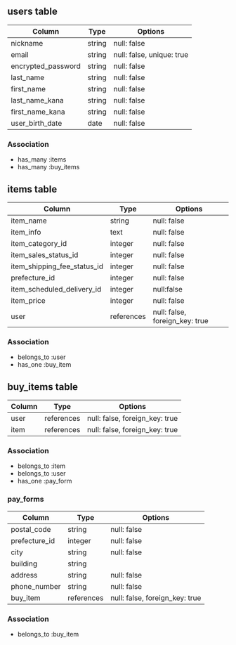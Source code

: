 ## users table
| Column                         | Type                | Options                   |
|--------------------------------|---------------------|---------------------------|
|nickname                        | string              | null: false               |
|email                           | string              | null: false, unique: true |
|encrypted_password              | string              | null: false               |
|last_name                       | string              | null: false               |
|first_name                      | string              | null: false               |
|last_name_kana                  | string              | null: false               |
|first_name_kana                 | string              | null: false               |
|user_birth_date                 | date                | null: false               |

### Association
* has_many :items
* has_many :buy_items

## items table
| Column                              | Type       | Options                        |
|-------------------------------------|------------|--------------------------------|
|item_name                            | string     | null: false                    |
|item_info                            | text       | null: false                    |
|item_category_id                     | integer    | null: false                    |
|item_sales_status_id                 | integer    | null: false                    |
|item_shipping_fee_status_id          | integer    | null: false                    |
|prefecture_id                        | integer    | null: false                    |
|item_scheduled_delivery_id           | integer    | null:false                     |
|item_price                           | integer    | null: false                    |
|user                                 | references | null: false, foreign_key: true |

### Association
- belongs_to :user
- has_one :buy_item

## buy_items table
| Column                 | Type       | Options                       |
|------------------------|------------|-------------------------------|
|user                   | references | null: false, foreign_key: true |
|item                   | references | null: false, foreign_key: true |

### Association
- belongs_to :item
- belongs_to :user
- has_one :pay_form

### pay_forms
| Column      | Type       | Options                                     |
|-------------|------------|---------------------------------------------|
|postal_code  | string     | null: false                                 |
|prefecture_id| integer    | null: false                                 |
|city         | string     | null: false                                 |
|building     | string     |                                             |
|address      | string     | null: false                                 |
|phone_number | string     | null: false                                 |
|buy_item     | references | null: false, foreign_key: true              |

### Association
- belongs_to :buy_item
